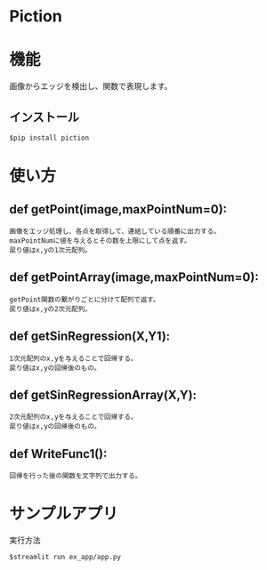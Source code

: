 # Piction  
  
# 機能  
画像からエッジを検出し、関数で表現します。

## インストール
```
$pip install piction
```

# 使い方

## def getPoint(image,maxPointNum=0):  
	画像をエッジ処理し、各点を取得して、連結している順番に出力する。
	maxPointNumに値を与えるとその数を上限にして点を返す。
	戻り値はx,yの1次元配列。      

## def getPointArray(image,maxPointNum=0):  
	getPoint関数の繋がりごとに分けて配列で返す。  
	戻り値はx,yの2次元配列。      

## def getSinRegression(X,Y1):
	1次元配列のx,yを与えることで回帰する。  
	戻り値はx,yの回帰後のもの。

## def getSinRegressionArray(X,Y):
	2次元配列のx,yを与えることで回帰する。  
	戻り値はx,yの回帰後のもの。

## def WriteFunc1():
	回帰を行った後の関数を文字列で出力する。  

# サンプルアプリ  
実行方法
```
$streamlit run ex_app/app.py
```

